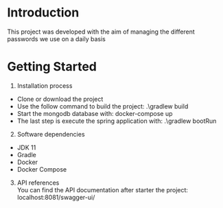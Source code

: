 # Introduction 
 This project was developed with the aim of managing the different passwords we use on a daily basis

# Getting Started
1.	Installation process
  - Clone or download the project
  - Use the follow command to build the project: .\gradlew build
  - Start the mongodb database with: docker-compose up
  - The last step is execute the spring application with: .\gradlew bootRun
2.	Software dependencies
  - JDK 11
  - Gradle
  - Docker
  - Docker Compose
3.	API references
  <br>You can find the API documentation after starter the project:
  <br>localhost:8081/swagger-ui/

